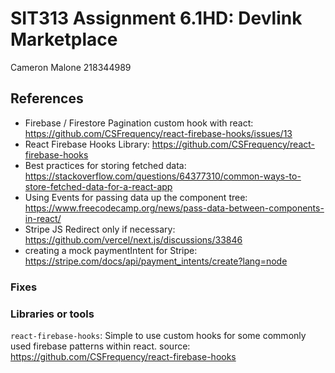 # SIT313 Assignment 6.1HD: Devlink Marketplace

Cameron Malone 218344989

## References

- Firebase / Firestore Pagination custom hook with react: https://github.com/CSFrequency/react-firebase-hooks/issues/13
- React Firebase Hooks Library: https://github.com/CSFrequency/react-firebase-hooks
- Best practices for storing fetched data: https://stackoverflow.com/questions/64377310/common-ways-to-store-fetched-data-for-a-react-app
- Using Events for passing data up the component tree: https://www.freecodecamp.org/news/pass-data-between-components-in-react/
- Stripe JS Redirect only if necessary: https://github.com/vercel/next.js/discussions/33846
- creating a mock paymentIntent for Stripe: https://stripe.com/docs/api/payment_intents/create?lang=node

### Fixes

### Libraries or tools

`react-firebase-hooks`: Simple to use custom hooks for some commonly used firebase patterns within react. source: https://github.com/CSFrequency/react-firebase-hooks
